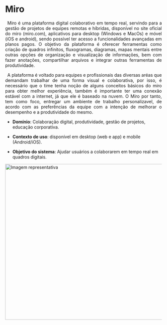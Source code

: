 # Miro

<div align="justify">

&ensp;Miro é uma plataforma digital colaborativo em tempo real, servindo para a gestão de projetos de equipes remotas e híbridas, disponível no site oficial do miro (miro.com), aplicativos para desktop (Windows e MacOs) e móvel (iOS e android), sendo possível ter acesso a funcionalidades avançadas em planos pagos. O objetivo da plataforma é oferecer ferramentas como criação de quadros infinitos, fluxogramas, diagramas, mapas mentais entre outras opções de organização e visualização de informações, bem com fazer anotações, compartilhar arquivos e integrar outras ferramentas de produtividade.

&ensp;A plataforma é voltado para equipes e profissionais das diversas aréas que demandam trabalhar de uma forma visual e colaborativa, por isso, é necessário que o time tenha noção de alguns conceitos básicos do miro para obter melhor experiência, também é importante ter uma conexão estável com a internet, já que ele é baseado na nuvem. O Miro por tanto, tem como foco, entregar um ambiente de trabalho personalizavel, de acordo com as preferências da equipe com a intenção de melhorar o desempenho e a produtividade do mesmo.

</div>

- **Domínio**: Colaboração digital, produtividade, gestão de projetos, educação corporativa.

- **Contexto de uso**: disponível em desktop (web e app) e mobile (Android/iOS).

- **Objetivo do sistema**: Ajudar usuários a colaborarem em tempo real em quadros digitais.

<img src="https://i0.wp.com/www.aufieroinformatica.com/wp-content/uploads/sites/7/2024/07/369841848d679cef173ae2b0f5ed6e39.png?fit=768%2C432&ssl=1" alt="Imagem representativa" width="800" height="500">

